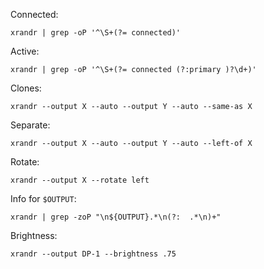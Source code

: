 Connected:

`xrandr | grep -oP '^\S+(?= connected)'`

Active: 

`xrandr | grep -oP '^\S+(?= connected (?:primary )?\d+)'`

Clones:

`xrandr --output X --auto --output Y --auto --same-as X`

Separate:

`xrandr --output X --auto --output Y --auto --left-of X`

Rotate:

`xrandr --output X --rotate left`

Info for `$OUTPUT`:

`xrandr | grep -zoP "\n${OUTPUT}.*\n(?:  .*\n)+"`

Brightness:

`xrandr --output DP-1 --brightness .75`

